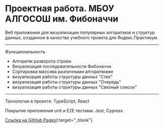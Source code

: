 # Проектная работа. МБОУ АЛГОСОШ им. Фибоначчи

Веб приложение для визуализации популярных алгоритмов и структур данных, созданное в качестве учебного проекта для Яндекс.Практикум.

---
Функциональность
+ Алгоритм разворота строки
+ Визуализация последовательности Фибоначчи
+ Сортировка массива различными алгоритмами
+ визуализация работы структуры данных "Стек"
+ визуализация работы структуры данных "Очередь"
+ визуализация работы структуры данных "Связный список"

---
Технологии в проекте:
TypeScript, React

Покрытие приложения unit и E2E тестами:
Jest, Cypress

[Ссылка на GitHub Pages](https://dvortsovs.github.io/algososh/#){:target="_blank"}
